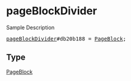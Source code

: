 # pageBlockDivider

Sample Description

<pre>
<a href="../constructor/pageBlockDivider.md">pageBlockDivider</a>#db20b188 = <a href="../type/PageBlock.md">PageBlock</a>;
</pre>

## Type

<a href="../type/PageBlock.md">PageBlock</a>

